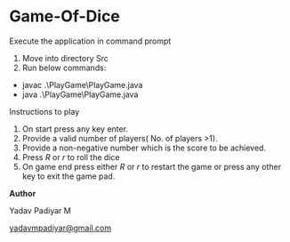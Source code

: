 # Game-Of-Dice

Execute the application in command prompt
1. Move into directory Src
2. Run below commands: 
- javac  .\PlayGame\PlayGame.java
- java .\PlayGame\PlayGame.java


Instructions to play
1. On start press any key enter.
2. Provide a valid number of players( No. of players >1).
3. Provide a non-negative number which is the score to be achieved.
4. Press *R* or *r* to roll the dice
5. On game end press either *R* or *r* to restart the game or press any other key to exit the game pad.



**Author**

Yadav Padiyar M

yadavmpadiyar@gmail.com
